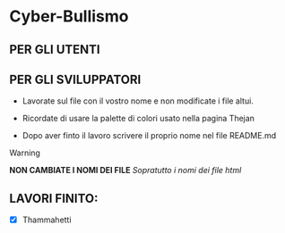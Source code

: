 # Cyber-Bullismo
## PER GLI UTENTI


## PER GLI SVILUPPATORI
  - Lavorate sul file con il vostro nome e non modificate i file altui.
  * Ricordate di usare la palette di colori usato nella pagina Thejan
  + Dopo aver finto il lavoro scrivere il proprio nome nel file README.md
  > [!WARNING]
  > **NON CAMBIATE I NOMI DEI FILE** *Sopratutto i nomi dei file html* 

## LAVORI FINITO:
- [x] Thammahetti


